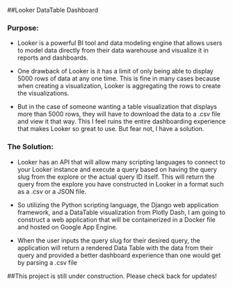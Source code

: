 ##Looker DataTable Dashboard

### Purpose:

-   Looker is a powerful BI tool and data modeling engine that allows users to model data directly from their data warehouse and visualize it in reports and dashboards.

-   One drawback of Looker is it has a limit of only being able to display 5000 rows of data at any one time. This is fine in many cases because when creating a visualization, Looker is aggregating the rows to create the visualizations.

-   But in the case of someone wanting a table visualization that displays more than 5000 rows, they will have to download the data to a .csv file and view it that way. This I feel ruins the entire dashboarding experience that makes Looker so great to use. But fear not, I have a solution.

### The Solution:

-   Looker has an API that will allow many scripting languages to connect to your Looker instance and execute a query based on having the query slug from the explore or the actual query ID itself. This will return the query from the explore you have constructed in Looker in a format such as a .csv or a JSON file.

-   So utilizing the Python scripting language, the Django web application framework, and a DataTable visualization from Plotly Dash, I am going to construct a web application that will be containerized in a Docker file and hosted on Google App Engine.

-   When the user inputs the query slug for their desired query, the application will return a rendered Data Table with the data from their query and provided a better dashboard experience than one would get by parsing a .csv file

##This project is still under construction. Please check back for updates!
